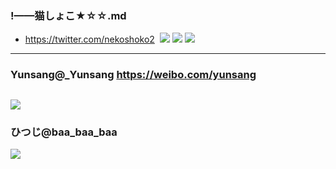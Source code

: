 ### !——猫しょこ★☆☆.md
- https://twitter.com/nekoshoko2
![]()
![](https://pbs.twimg.com/media/EEQ4EvjVAAEliCF?format=jpg&name=4096x4096)
![](https://pbs.twimg.com/media/EEB8wfHVAAAp_RT?format=jpg&name=4096x4096)
![](https://pbs.twimg.com/media/EDcfs6uUcAAMeVl?format=jpg&name=4096x4096)
---
### Yunsang@_Yunsang https://weibo.com/yunsang
![](https://pbs.twimg.com/media/EFJLFvPUcAAWvlV?format=jpg&name=4096x4096)
---
### ひつじ@baa_baa_baa
![](https://pbs.twimg.com/media/EELSc_JUYAA7y24?format=jpg&name=4096x4096)
